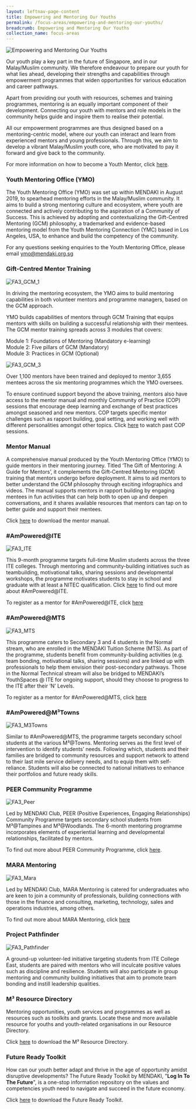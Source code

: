 ```yaml
---
layout: leftnav-page-content
title: Empowering and Mentoring Our Youths
permalink: /focus-areas/empowering-and-mentoring-our-youths/
breadcrumb: Empowering and Mentoring Our Youths
collection_name: focus-areas
---
```


![Empowering and Mentoring Our Youths](/images/focus-area-empowering.jpg)

Our youth play a key part in the future of Singapore, and in our Malay/Muslim community. We therefore endeavour to prepare our youth for what lies ahead, developing their strengths and capabilities through empowerment programmes that widen opportunities for various education and career pathways.

Apart from providing our youth with resources, schemes and training programmes, mentoring is an equally important component of their development. Connecting our youth with mentors and role models in the community helps guide and inspire them to realise their potential.

All our empowerment programmes are thus designed based on a mentoring-centric model, where our youth can interact and learn from experienced mentors and young professionals. Through this, we aim to develop a vibrant Malay/Muslim youth core, who are motivated to pay it forward and give back to the community.

For more information on how to become a Youth Mentor, click [here](https://www.tinyurl.com/volunteerMENDAKI2021).

### **Youth Mentoring Office (YMO)** 

The Youth Mentoring Office (YMO) was set up within MENDAKI in August 2019, to spearhead mentoring efforts in the Malay/Muslim community. It aims to build a strong mentoring culture and ecosystem, where youth are connected and actively contributing to the aspiration of a Community of Success. This is achieved by adopting and contextualizing the Gift-Centred Mentoring (GCM) philosophy, a trademarked and evidence-based mentoring model from the Youth Mentoring Connection (YMC) based in Los Angeles, USA, to enhance and build the competency of the community.

For any questions seeking enquiries to the Youth Mentoring Office, please email ymo@mendaki.org.sg 

### **Gift-Centred Mentor Training** 

![FA3_GCM_1](/images/FA3_GCM_1_2.JPEG)

In driving the mentoring ecosystem, the YMO aims to build mentoring capabilities in both volunteer mentors and programme managers, based on the GCM approach. 

YMO builds capabilities of mentors through GCM Training that equips mentors with skills on building a successful relationship with their mentees. The GCM mentor training spreads across 3 modules that covers:

Module 1: Foundations of Mentoring (Mandatory e-learning) <br>
Module 2: Five pillars of GCM (Mandatory) <br>
Module 3: Practices in GCM (Optional) <br>

![FA3_GCM_3](/images/FA3_GCM_3.png)

Over 1,100 mentors have been trained and deployed to mentor 3,655 mentees across the six mentoring programmes which the YMO oversees. 

To ensure continued support beyond the above training, mentors also have access to the mentor manual and monthly Community of Practice (COP) sessions that encourage deep learning and exchange of best practices amongst seasoned and new mentors. COP targets specific mentor challenges such as rapport building, goal setting, and working well with different personalities amongst other topics. Click [here](https://www.youtube.com/channel/UCIEd7EWcu1apONGn-nsVbnQ) to watch past COP sessions.  

### **Mentor Manual**

A comprehensive manual produced by the Youth Mentoring Office (YMO) to guide mentors in their mentoring journey. Titled ‘The Gift of Mentoring: A Guide for Mentors’, it complements the Gift-Centred Mentoring (GCM) training that mentors undergo before deployment. It aims to aid mentors to better understand the GCM philosophy through exciting infographics and videos. The manual supports mentors in rapport building by engaging mentees in fun activities that can help both to open up and deepen conversations, and it shares available resources that mentors can tap on to better guide and support their mentees.

Click <a href="/images/PDF/Mendaki_Digital_v10_24nov_4.2MB.pdf" class="no-pdf-icon" style="margin-left:0;">here</a> to download the mentor manual.

### **#AmPowered@ITE** 

![FA3_ITE](/images/FA3_ITE.jpg)

This 9-month programme targets full-time Muslim students across the three ITE colleges. Through mentoring and community-building initiatives such as teambuilding, motivational talks, sharing sessions and developmental workshops, the programme motivates students to stay in school and graduate with at least a NITEC qualification. Click [here](https://youtu.be/5P5CLRez9eA) to find out more about #AmPowered@ITE.

To register as a mentor for #AmPowered@ITE, click [here](https://www.tinyurl.com/volunteerMENDAKI2021)

### **#AmPowered@MTS** 

![FA3_MTS](/images/FA3_MTS.jpeg)

This programme caters to Secondary 3 and 4 students in the Normal stream, who are enrolled in the MENDAKI Tuition Scheme (MTS). As part of the programme, students benefit from community-building activities (e.g. team bonding, motivational talks, sharing sessions) and are  linked up with professionals to help them envision their post-secondary pathways. Those in the Normal Technical stream will also be bridged to MENDAKI’s YouthSpaces @ ITE for ongoing support, should they choose to progress to the ITE after their ‘N’ Levels. 

To register as a mentor for #AmPowered@MTS, click [here](https://www.tinyurl.com/volunteerMENDAKI2021)

### **#AmPowered@M³Towns** 

![FA3_M3Towns](/images/FA3_M3Towns.jpg)

Similar to #AmPowered@MTS, the programme targets secondary school students at the various M³@Towns. Mentoring serves as the first level of intervention to identify students’ needs. Following which, students and their families are bridged to community resources and support network to attend to their last mile service delivery needs, and to equip them with self-reliance. Students will also be connected to national initiatives to enhance  their portfolios and future ready skills. 

### **PEER Community Programme** 

![FA3_Peer](/images/FA3_PEER.png)

Led by MENDAKI Club, PEER (Positive Experiences, Engaging Relationships) Community Programme targets secondary school students from M³@Tampines and M³@Woodlands. The 6-month mentoring programme incorporates elements of experiential learning and developmental relationships, facilitated by mentors. 

To find out more about PEER Community Programme, click [here](https://www.ymcpeer.com/).

### **MARA Mentoring** 

![FA3_Mara](/images/FA3_MARA.png)

Led by MENDAKI Club, MARA Mentoring is catered for undergraduates who are keen to join a community of professionals, building connections with those in the finance and consulting, marketing, technology, sales and operations industries, among others.

To find out more about MARA Mentoring, click [here](https://www.maramentoring.com/)

### **Project Pathfinder** 

![FA3_Pathfinder](/images/FA3_Pathfinder.JPG)

A ground-up volunteer-led initiative targeting students from ITE College East, students are paired with mentors who will inculcate positive values such as discipline and resilience. Students will also participate in group mentoring and community building initiatives that aim to promote team bonding and instill leadership qualities.

### **M³ Resource Directory** 

Mentoring opportunities, youth services and programmes as well as resources such as toolkits and grants. Locate these and more available resource for youths and youth-related organisations in our Resource Directory.

Click <a href="/images/PDF/M³_Youth_Resource_Directory_123KB.pdf" class="no-pdf-icon" style="margin-left:0;">here</a> to download the M³ Resource Directory.

### **Future Ready Toolkit**

How can our youth better adapt and thrive in the age of opportunity amidst disruptive developments? The Future Ready Toolkit by MENDAKI, "**Log In To The Future**", is a one-stop information repository on the values and competencies youth need to navigate and succeed in the future economy.

Click <a href="/images/PDF/Future_Ready_Toolkit_4.6MB.pdf" class="no-pdf-icon" style="margin-left:0;">here</a> to download the Future Ready Toolkit.

